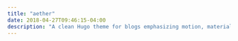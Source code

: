 ```yaml
---
title: "aether"
date: 2018-04-27T09:46:15-04:00
description: "A clean Hugo theme for blogs emphasizing motion, material, and depth."
---
```

